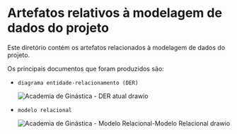 # Artefatos relativos à modelagem de dados do projeto

Este diretório contém os artefatos relacionados à modelagem de dados do projeto. 

Os principais documentos que foram produzidos são:


* `diagrama entidade-relacionamento (DER)`
 
	![Academia de Ginástica - DER atual drawio](https://github.com/ICEI-PUC-Minas-PMV-SI/pmv-si-2023-2-pe2-t1-academia_de_ginastica/assets/116188910/02b30989-7af3-4faf-a398-d9349b20c090)


* `modelo relacional`
 
	![Academia de Ginástica - Modelo Relacional-Modelo Relacional drawio](https://github.com/ICEI-PUC-Minas-PMV-SI/pmv-si-2023-2-pe2-t1-academia_de_ginastica/assets/116188910/fb9a6b76-6ab7-446d-915e-2f9a171da4b9)
